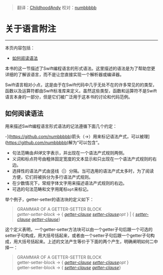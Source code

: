 > 翻译：[ChildhoodAndy](https://github.com/ChildhoodAndy)
> 校对：[numbbbbb](https://github.com/numbbbbb)


# 关于语言附注
-----------------

本页内容包括：

- [如何阅读语法](#how_to_read_the_grammar)

本书的这一节描述了Swift编程语言的形式语法。这里描述的语法是为了帮助您更详细的了解该语言，而不是让您直接实现一个解析器或编译器。


Swift语言相对小点，这是由于在Swift代码中几乎无处不在的许多常见的的类型，函数以及运算符都由Swift标准库来定义。虽然这些类型，函数和运算符不是Swift语言本身的一部分，但是它们被广泛用于这本书的讨论和代码范例。

<a name="how_to_read_the_grammar"></a>
## 如何阅读语法

用来描述Swift编程语言形式语法的记法遵循下面几个约定：

-](https://github.com/numbbbbb)箭头（→）用来标记语法产式，可以被理](https://github.com/numbbbbb)解为“可以包含”。
-  句法范畴由*斜体*文字表示，并出现在一个语法产式规则两侧。
-  义词和标点符号由粗体固定宽度的文本显示和只出现在一个语法产式规则的右边。
-  选择性的语法产式由竖线（|）分隔。当可选用的语法产式太多时，为了阅读方便，它们将被拆分为多行语法产式规则。
-  在少数情况下，常规字体文字用来描述语法产式规则的右边。
-  可选的句法范畴和文字用尾标`opt`来标记。

举个例子，getter-setter的语法块的定义如下：

> GRAMMAR OF A GETTER-SETTER BLOCK  
> *getter-setter-block* → {­ [*getter-clause*](https://developer.apple.com/library/prerelease/ios/documentation/Swift/Conceptual/Swift_Programming_Language/Declarations.html#//apple_ref/swift/grammar/getter-clause) [­*setter-clause*­](https://developer.apple.com/library/prerelease/ios/documentation/Swift/Conceptual/Swift_Programming_Language/Declarations.html#//apple_ref/swift/grammar/setter-clause)*opt* ­}­ | {­ [*setter-clause*](https://developer.apple.com/library/prerelease/ios/documentation/Swift/Conceptual/Swift_Programming_Language/Declarations.html#//apple_ref/swift/grammar/setter-clause) [­*getter-clause*](https://developer.apple.com/library/prerelease/ios/documentation/Swift/Conceptual/Swift_Programming_Language/Declarations.html#//apple_ref/swift/grammar/getter-clause)­}­

这个定义表明，一个getter-setter方法​​块可以由一个getter子句后跟一个可选的setter子句构成，用大括号括起来，或者由一个setter子句后跟一个getter子句构成，用大括号括起来。上述的文法产生等价于下面的两个产生，明确阐明如何二中择一：

> GRAMMAR OF A GETTER-SETTER BLOCK  
> getter-setter-block → {­ [*getter-clause*](https://developer.apple.com/library/prerelease/ios/documentation/Swift/Conceptual/Swift_Programming_Language/Declarations.html#//apple_ref/swift/grammar/getter-clause) [*­setter-clause*­](https://developer.apple.com/library/prerelease/ios/documentation/Swift/Conceptual/Swift_Programming_Language/Declarations.html#//apple_ref/swift/grammar/setter-clause)*opt* ­}­­  
> getter-setter-block → {­ [*setter-clause*](https://developer.apple.com/library/prerelease/ios/documentation/Swift/Conceptual/Swift_Programming_Language/Declarations.html#//apple_ref/swift/grammar/setter-clause) [*­getter-clause*](https://developer.apple.com/library/prerelease/ios/documentation/Swift/Conceptual/Swift_Programming_Language/Declarations.html#//apple_ref/swift/grammar/getter-clause)­}­
